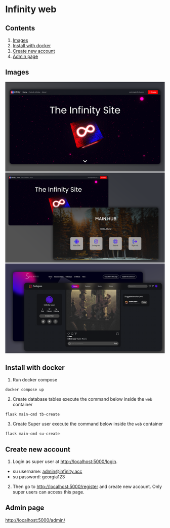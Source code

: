# Infinity web

## Contents
1. [Images](#images)
2. [Install with docker](#install-with-docker)
3. [Create new account](#create-new-account)
4. [Admin page](#admin-page)

## Images

![image 1](https://github.com/ImperialBreakCode/infinity-web/blob/main/images/img.png)
![image 2](https://github.com/ImperialBreakCode/infinity-web/blob/main/images/img1.png)
![image 3](https://github.com/ImperialBreakCode/infinity-web/blob/main/images/img2.png)

## Install with docker

1. Run docker compose 
```
docker compose up
```

2. Create database tables
execute the command below inside the `web` container
```
flask main-cmd tb-create
```

3. Create Super user
execute the command below inside the `web` container
```
flask main-cmd su-create
```

## Create new account
1. Login as super user at [http://localhost:5000/login](http://localhost:5000/login).
 - su username: admin@infinity.acc
 - su password: georgia123
   
2. Then go to [http://localhost:5000/register](http://localhost:5000/register) and create new account. Only super users can access this page.

## Admin page
[http://localhost:5000/admin/](http://localhost:5000/admin/)
